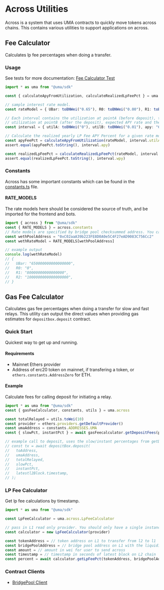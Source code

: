 # Across Utilities

Across is a system that uses UMA contracts to quickly move tokens across chains. This contains various utilities to support applications
on across.

## Fee Calculator

Calculates lp fee percentages when doing a transfer.

### Usage

See tests for more documentation: [Fee Calculator Test]("./feeCalculator.test.ts")

```ts
import * as uma from "@uma/sdk"

const { calculateApyFromUtilization, calculateRealizedLpFeePct } = uma.across.feeCalculator

// sample interest rate model.
const rateModel = { UBar: toBNWei("0.65"), R0: toBNWei("0.00"), R1: toBNWei("0.08"), R2: toBNWei("1.00") }

// Each interval contains the utilization at pointA (before deposit), the
// utilization at pointB (after the deposit), expected APY rate and the expected weekly rate.
const interval = { utilA: toBNWei("0"), utilB: toBNWei("0.01"), apy: "615384615384600", wpy: "11830749673498" }

// Calculate the realized yearly LP Fee APY Percent for a given rate model, utilization before and after the deposit.
const apyFeePct = calculateApyFromUtilization(rateModel, interval.utilA, interval.utilB)
assert.equal(apyFeePct.toString(), interval.apy)

const realizedLpFeePct = calculateRealizedLpFeePct(rateModel, interval.utilA, interval.utilB).toString()
assert.equal(realizedLpFeePct.toString(), interval.wpy)
```

### Constants

Across has some important constants which can be found in the [constants.ts](./constants.ts) file.

#### RATE_MODELS

The rate models here should be considered the source of truth, and be imported for the frontend and bots.

```ts
import { across } from "@uma/sdk"
const { RATE_MODELS } = across.constants
// Rate models are specified by bridge pool checksummed address. You can ensure checksum with ethers.getAddress.
const wethPoolAddress = "0xC02aaA39b223FE8D0A0e5C4F27eAD9083C756Cc2"
const wethRateModel = RATE_MODELS[wethPoolAddress]

// example output
console.log(wethRateModel)
// {
//   UBar: "650000000000000000",
//   R0: "0",
//   R1: "80000000000000000",
//   R2: "1000000000000000000",
// }
```

## Gas Fee Calculator

Calculates gas fee percentages when doing a transfer for slow and fast relays. This utility can
output the direct values when providing gas estimates for `depositbox.deposit` contract.

### Quick Start

Quickest way to get up and running.

#### Requirements

- Mainnet Ethers provider
- Address of erc20 token on mainnet, if transfering a token, or `ethers.constants.AddressZero` for ETH.

#### Example

Calculate fees for calling deposit for initiating a relay.

```ts
import * as uma from "@uma/sdk"
const { gasFeeCalculator, constants, utils } = uma.across

const totalRelayed = utils.toWei(10)
const provider = ethers.providers.getDefaultProvider()
const umaAddress = constants.ADDRESSES.UMA
const { slowPct, instantPct } = await gasFeecalculator.getDepositFees(provider, totalRelayed, umaAddress)

// example call to deposit, uses the slow/instant percentages from getDepositFees call
// const tx = await depositBox.deposit(
//   toAddress,
//   umaAddress,
//   totalRelayed,
//   slowPct,
//   instantPct,
//   latestl2Block.timestamp,
// );
```

### LP Fee Calculator

Get lp fee calculations by timestamp.

```ts
import * as uma from "@uma/sdk"

const LpFeeCalculator = uma.across.LpFeeCalculator

// pass in L1 read only provider. You should only have a single instance of the calculator.
const calculator = new LpFeeCalculator(provider)

const tokenAddress = // token address on L1 to transfer from l2 to l1
const bridgePoolAddress = // bridge pool address on L1 with the liquidity pool
const amount = // amount in wei for user to send across
const timestamp = // timestamp in seconds of latest block on L2 chain
const percent = await calculator.getLpFeePct(tokenAddress, bridgePoolAddress, amount, timestamp)


```

### Contract Clients

- [BridgePool Client](./clients/README.md)
